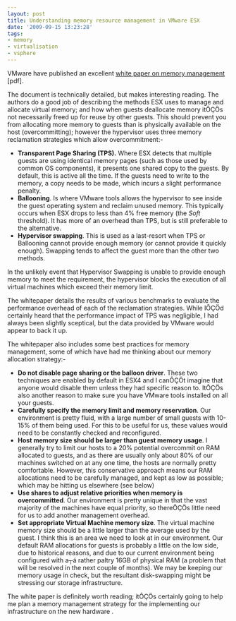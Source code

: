 ```yaml
---
layout: post
title: Understanding memory resource management in VMware ESX
date: '2009-09-15 13:23:28'
tags:
- memory
- virtualisation
- vsphere
---
```


VMware have published an excellent [white paper on memory management](http://www.vmware.com/files/pdf/perf-vsphere-memory_management.pdf) [pdf].

The document is technically detailed, but makes interesting reading. The authors do a good job of describing the methods ESX uses to manage and allocate virtual memory; and how when guests deallocate memory itÔÇÖs not necessarily freed up for reuse by other guests. This should prevent you from allocating more memory to guests than is physically available on the host (overcommitting); however the hypervisor uses three memory reclamation strategies which allow overcommitment:-

- **Transparent Page Sharing (TPS).** Where ESX detects that multiple guests are using identical memory pages (such as those used by common OS components), it presents one shared copy to the guests. By default, this is active all the time. If the guests need to write to the memory, a copy needs to be made, which incurs a slight performance penalty.
- **Ballooning**. Is where VMware tools allows the hypervisor to see inside the guest operating system and reclaim unused memory. This typically occurs when ESX drops to less than 4% free memory (the *Soft* threshold). It has more of an overhead than TPS, but is still preferable to the alternative.
- **Hypervisor swapping**. This is used as a last-resort when TPS or Ballooning cannot provide enough memory (or cannot provide it quickly enough). Swapping tends to affect the guest more than the other two methods.

In the unlikely event that Hypervisor Swapping is unable to provide enough memory to meet the requirement, the hypervisor blocks the execution of all virtual machines which exceed their memory limit.

The whitepaper details the results of various benchmarks to evaluate the performance overhead of each of the reclamation strategies. While IÔÇÖd certainly heard that the performance impact of TPS was negligible, I had always been slightly sceptical, but the data provided by VMware would appear to back it up.

The whitepaper also includes some best practices for memory management, some of which have had me thinking about our memory allocation strategy:-

- **Do not disable page sharing or the balloon driver**. These two techniques are enabled by default in ESX4 and I canÔÇÖt imagine that anyone would disable them unless they had specific reason to. ItÔÇÖs also another reason to make sure you have VMware tools installed on all your guests.
- **Carefully specify the memory limit and memory reservation**. Our environment is pretty fluid, with a large number of small guests with 10-15% of them being used. For this to be useful for us, these values would need to be constantly checked and reconfigured.
- **Host memory size should be larger than guest memory usage**. I generally try to limit our hosts to a 20% potential overcommit on RAM allocated to guests, and as there are usually only about 80% of our machines switched on at any one time, the hosts are normally pretty comfortable. However, this conservative approach means our RAM allocations need to be carefully managed, and kept as low as possible; which may be hitting us elsewhere (see below)
- **Use shares to adjust relative priorities when memory is overcommitted**. Our environment is pretty unique in that the vast majority of the machines have equal priority, so thereÔÇÖs little need for us to add another management overhead.
- **Set appropriate Virtual Machine memory size**. The virtual machine memory size should be a little larger than the average used by the guest. I think this is an area we need to look at in our environment. Our default RAM allocations for guests is probably a little on the low side, due to historical reasons, and due to our current environment being configured with a┬á rather paltry 16GB of physical RAM (a problem that will be resolved in the next couple of months). We may be keeping our memory usage in check, but the resultant disk-swapping might be stressing our storage infrastructure.

The white paper is definitely worth reading; itÔÇÖs certainly going to help me plan a memory management strategy for the implementing our infrastructure on the new hardware .


